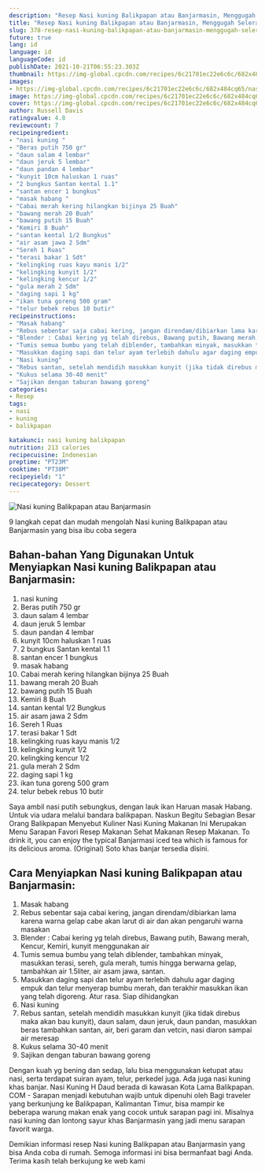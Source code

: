 ```yaml
---
description: "Resep Nasi kuning Balikpapan atau Banjarmasin, Menggugah Selera"
title: "Resep Nasi kuning Balikpapan atau Banjarmasin, Menggugah Selera"
slug: 378-resep-nasi-kuning-balikpapan-atau-banjarmasin-menggugah-selera
future: true
lang: id
language: id
languageCode: id
publishDate: 2021-10-21T06:55:23.303Z 
thumbnail: https://img-global.cpcdn.com/recipes/6c21701ec22e6c6c/682x484cq65/nasi-kuning-balikpapan-atau-banjarmasin-foto-resep-utama.png
images:
- https://img-global.cpcdn.com/recipes/6c21701ec22e6c6c/682x484cq65/nasi-kuning-balikpapan-atau-banjarmasin-foto-resep-utama.png
image: https://img-global.cpcdn.com/recipes/6c21701ec22e6c6c/682x484cq65/nasi-kuning-balikpapan-atau-banjarmasin-foto-resep-utama.png
cover: https://img-global.cpcdn.com/recipes/6c21701ec22e6c6c/682x484cq65/nasi-kuning-balikpapan-atau-banjarmasin-foto-resep-utama.png
author: Russell Davis
ratingvalue: 4.8
reviewcount: 7
recipeingredient:
- "nasi kuning "
- "Beras putih 750 gr"
- "daun salam 4 lembar"
- "daun jeruk 5 lembar"
- "daun pandan 4 lembar"
- "kunyit 10cm haluskan 1 ruas"
- "2 bungkus Santan kental 1.1"
- "santan encer 1 bungkus"
- "masak habang "
- "Cabai merah kering hilangkan bijinya 25 Buah"
- "bawang merah 20 Buah"
- "bawang putih 15 Buah"
- "Kemiri 8 Buah"
- "santan kental 1/2 Bungkus"
- "air asam jawa 2 Sdm"
- "Sereh 1 Ruas"
- "terasi bakar 1 Sdt"
- "kelingking ruas kayu manis 1/2"
- "kelingking kunyit 1/2"
- "kelingking kencur 1/2"
- "gula merah 2 Sdm"
- "daging sapi 1 kg"
- "ikan tuna goreng 500 gram"
- "telur bebek rebus 10 butir"
recipeinstructions:
- "Masak habang"
- "Rebus sebentar saja cabai kering, jangan direndam/dibiarkan lama karena warna gelap cabe akan larut di air dan akan pengaruhi warna masakan"
- "Blender : Cabai kering yg telah direbus, Bawang putih, Bawang merah, Kencur, Kemiri, kunyit menggunakan air"
- "Tumis semua bumbu yang telah diblender, tambahkan minyak, masukkan terasi, sereh, gula merah, tumis hingga berwarna gelap, tambahkan air 1.5liter, air asam jawa, santan."
- "Masukkan daging sapi dan telur ayam terlebih dahulu agar daging empuk dan telur menyerap bumbu merah, dan terakhir masukkan ikan yang telah digoreng. Atur rasa. Siap dihidangkan"
- "Nasi kuning"
- "Rebus santan, setelah mendidih masukkan kunyit (jika tidak direbus maka akan bau kunyit), daun salam, daun jeruk, daun pandan, masukkan beras tambahkan santan, air, beri garam dan vetcin, nasi diaron sampai air meresap"
- "Kukus selama 30-40 menit"
- "Sajikan dengan taburan bawang goreng"
categories:
- Resep
tags:
- nasi
- kuning
- balikpapan

katakunci: nasi kuning balikpapan 
nutrition: 213 calories
recipecuisine: Indonesian
preptime: "PT23M"
cooktime: "PT38M"
recipeyield: "1"
recipecategory: Dessert
---
```



![Nasi kuning Balikpapan atau Banjarmasin](https://img-global.cpcdn.com/recipes/6c21701ec22e6c6c/682x484cq65/nasi-kuning-balikpapan-atau-banjarmasin-foto-resep-utama.png)

9 langkah cepat dan mudah mengolah  Nasi kuning Balikpapan atau Banjarmasin yang bisa ibu coba segera

<!--inarticleads1-->

## Bahan-bahan Yang Digunakan Untuk Menyiapkan Nasi kuning Balikpapan atau Banjarmasin:

1. nasi kuning 
1. Beras putih 750 gr
1. daun salam 4 lembar
1. daun jeruk 5 lembar
1. daun pandan 4 lembar
1. kunyit 10cm haluskan 1 ruas
1. 2 bungkus Santan kental 1.1
1. santan encer 1 bungkus
1. masak habang 
1. Cabai merah kering hilangkan bijinya 25 Buah
1. bawang merah 20 Buah
1. bawang putih 15 Buah
1. Kemiri 8 Buah
1. santan kental 1/2 Bungkus
1. air asam jawa 2 Sdm
1. Sereh 1 Ruas
1. terasi bakar 1 Sdt
1. kelingking ruas kayu manis 1/2
1. kelingking kunyit 1/2
1. kelingking kencur 1/2
1. gula merah 2 Sdm
1. daging sapi 1 kg
1. ikan tuna goreng 500 gram
1. telur bebek rebus 10 butir

Saya ambil nasi putih sebungkus, dengan lauk ikan Haruan masak Habang. Untuk via udara melalui bandara balikpapan. Naskun Begitu Sebagian Besar Orang Balikpapan Menyebut Kuliner Nasi Kuning Makanan Ini Merupakan Menu Sarapan Favori Resep Makanan Sehat Makanan Resep Makanan. To drink it, you can enjoy the typical Banjarmasi iced tea which is famous for its delicious aroma. (Original) Soto khas banjar tersedia disini. 

<!--inarticleads2-->

## Cara Menyiapkan Nasi kuning Balikpapan atau Banjarmasin:

1. Masak habang
1. Rebus sebentar saja cabai kering, jangan direndam/dibiarkan lama karena warna gelap cabe akan larut di air dan akan pengaruhi warna masakan
1. Blender : Cabai kering yg telah direbus, Bawang putih, Bawang merah, Kencur, Kemiri, kunyit menggunakan air
1. Tumis semua bumbu yang telah diblender, tambahkan minyak, masukkan terasi, sereh, gula merah, tumis hingga berwarna gelap, tambahkan air 1.5liter, air asam jawa, santan.
1. Masukkan daging sapi dan telur ayam terlebih dahulu agar daging empuk dan telur menyerap bumbu merah, dan terakhir masukkan ikan yang telah digoreng. Atur rasa. Siap dihidangkan
1. Nasi kuning
1. Rebus santan, setelah mendidih masukkan kunyit (jika tidak direbus maka akan bau kunyit), daun salam, daun jeruk, daun pandan, masukkan beras tambahkan santan, air, beri garam dan vetcin, nasi diaron sampai air meresap
1. Kukus selama 30-40 menit
1. Sajikan dengan taburan bawang goreng


Dengan kuah yg bening dan sedap, lalu bisa menggunakan ketupat atau nasi, serta terdapat suiran ayam, telur, perkedel juga. Ada juga nasi kuning khas banjar. Nasi Kuning H Daud berada di kawasan Kota Lama Balikpapan. COM - Sarapan menjadi kebutuhan wajib untuk dipenuhi oleh Bagi traveler yang berkunjung ke Balikpapan, Kalimantan Timur, bisa mampir ke beberapa warung makan enak yang cocok untuk sarapan pagi ini. Misalnya nasi kuning dan lontong sayur khas Banjarmasin yang jadi menu sarapan favorit warga. 

Demikian informasi  resep Nasi kuning Balikpapan atau Banjarmasin   yang bisa Anda coba di rumah. Semoga informasi ini bisa bermanfaat bagi Anda. Terima kasih telah berkujung ke web kami
